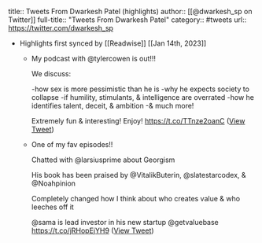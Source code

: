 title:: Tweets From Dwarkesh Patel (highlights)
author:: [[@dwarkesh_sp on Twitter]]
full-title:: "Tweets From Dwarkesh Patel"
category:: #tweets
url:: https://twitter.com/dwarkesh_sp

- Highlights first synced by [[Readwise]] [[Jan 14th, 2023]]
	- My podcast with @tylercowen is out!!!
	  
	  We discuss:
	  
	  -how sex is more pessimistic than he is
	  -why he expects society to collapse
	  -if humility, stimulants, & intelligence are overrated
	  -how he identifies talent, deceit, & ambition
	  -& much more!
	  
	  Extremely fun & interesting! Enjoy! https://t.co/TTnze2oanC ([View Tweet](https://twitter.com/dwarkesh_sp/status/1575121336799739906))
	- One of my fav episodes!!
	  
	  Chatted with @larsiusprime about Georgism
	  
	  His book has been praised by @VitalikButerin, @slatestarcodex, & @Noahpinion
	  
	  Completely changed how I think about who creates value & who leeches off it
	  
	  @sama is lead investor in his new startup @getvaluebase https://t.co/jRHopEjYH9 ([View Tweet](https://twitter.com/dwarkesh_sp/status/1612523586484596737))
